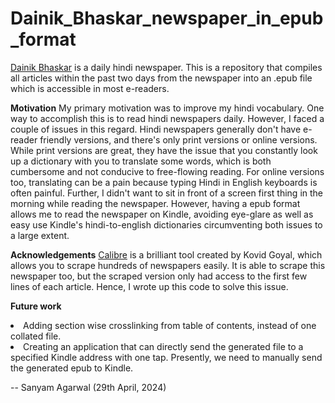 # Dainik_Bhaskar_newspaper_in_epub_format

[Dainik Bhaskar](https://en.wikipedia.org/wiki/Dainik_Bhaskar) is a daily hindi newspaper. This is a repository that compiles all articles within the past two days from the newspaper into an .epub file which is accessible in most e-readers.

**Motivation**
My primary motivation was to improve my hindi vocabulary. One way to accomplish this is to read hindi newspapers daily. However, I faced a couple of issues in this regard. Hindi newspapers generally don't have e-reader friendly versions, and there's only print versions or online versions. While print versions are great, they have the issue that you constantly look up a dictionary with you to translate some words, which is both cumbersome and not conducive to free-flowing reading. For online versions too, translating can be a pain because typing Hindi in English keyboards is often painful. Further, I didn't want to sit in front of a screen first thing in the morning while reading the newspaper.
However, having a epub format allows me to read the newspaper on Kindle, avoiding eye-glare as well as easy use Kindle's hindi-to-english dictionaries circumventing both issues to a large extent.

**Acknowledgements**
[Calibre](https://calibre-ebook.com/) is a brilliant tool created by Kovid Goyal, which allows you to scrape hundreds of newspapers easily. It is able to scrape this newspaper too, but the scraped version only had access to the first few lines of each article. Hence, I wrote up this code to solve this issue.

**Future work**
<li>Adding section wise crosslinking from table of contents, instead of one collated file.</li>
<li>Creating an application that can directly send the generated file to a specified Kindle address with one tap. Presently, we need to manually send the generated epub to Kindle.
</li>


-- Sanyam Agarwal (29th April, 2024)
